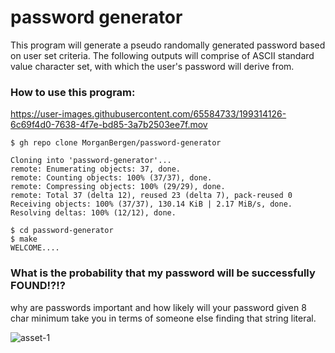 # password generator
This program will generate a pseudo randomally generated password based on user set criteria.  The following outputs will comprise of ASCII standard value character set, with which the user's password will derive from.  

### How to use this program:

https://user-images.githubusercontent.com/65584733/199314126-6c69f4d0-7638-4f7e-bd85-3a7b2503ee7f.mov

```CLI
$ gh repo clone MorganBergen/password-generator

Cloning into 'password-generator'...
remote: Enumerating objects: 37, done.
remote: Counting objects: 100% (37/37), done.
remote: Compressing objects: 100% (29/29), done.
remote: Total 37 (delta 12), reused 23 (delta 7), pack-reused 0
Receiving objects: 100% (37/37), 130.14 KiB | 2.17 MiB/s, done.
Resolving deltas: 100% (12/12), done.

$ cd password-generator
$ make
WELCOME....
```

### What is the probability that my password will be successfully FOUND!?!?
why are passwords important and how likely will your password given 8 char minimum take you in terms of someone else finding that string literal. 


![asset-1](https://user-images.githubusercontent.com/65584733/199307722-8c5e8b89-2d19-46fd-8205-298fa7ce72e2.jpg)
